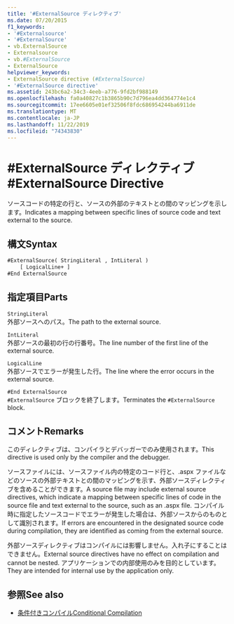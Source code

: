 ```yaml
---
title: '#ExternalSource ディレクティブ'
ms.date: 07/20/2015
f1_keywords:
- '#Externalsource'
- '#ExternalSource'
- vb.ExternalSource
- Externalsource
- vb.#ExternalSource
- ExternalSource
helpviewer_keywords:
- ExternalSource directive (#ExternalSource)
- '#ExternalSource directive'
ms.assetid: 243bc6a2-34c3-4eeb-a776-9fd2bf988149
ms.openlocfilehash: fa0a40827c1b3865b90c7d796ea4dd364774e1c4
ms.sourcegitcommit: 17ee6605e01ef32506f8fdc686954244ba6911de
ms.translationtype: MT
ms.contentlocale: ja-JP
ms.lasthandoff: 11/22/2019
ms.locfileid: "74343830"
---
```

# <a name="externalsource-directive"></a><span data-ttu-id="0e131-102">#ExternalSource ディレクティブ</span><span class="sxs-lookup"><span data-stu-id="0e131-102">#ExternalSource Directive</span></span>

<span data-ttu-id="0e131-103">ソースコードの特定の行と、ソースの外部のテキストとの間のマッピングを示します。</span><span class="sxs-lookup"><span data-stu-id="0e131-103">Indicates a mapping between specific lines of source code and text external to the source.</span></span>  
  
## <a name="syntax"></a><span data-ttu-id="0e131-104">構文</span><span class="sxs-lookup"><span data-stu-id="0e131-104">Syntax</span></span>  
  
```vb  
#ExternalSource( StringLiteral , IntLiteral )  
    [ LogicalLine+ ]  
#End ExternalSource  
```  
  
## <a name="parts"></a><span data-ttu-id="0e131-105">指定項目</span><span class="sxs-lookup"><span data-stu-id="0e131-105">Parts</span></span>  

 `StringLiteral`  
 <span data-ttu-id="0e131-106">外部ソースへのパス。</span><span class="sxs-lookup"><span data-stu-id="0e131-106">The path to the external source.</span></span>  
  
 `IntLiteral`  
 <span data-ttu-id="0e131-107">外部ソースの最初の行の行番号。</span><span class="sxs-lookup"><span data-stu-id="0e131-107">The line number of the first line of the external source.</span></span>  
  
 `LogicalLine`  
 <span data-ttu-id="0e131-108">外部ソースでエラーが発生した行。</span><span class="sxs-lookup"><span data-stu-id="0e131-108">The line where the error occurs in the external source.</span></span>  
  
 `#End ExternalSource`  
 <span data-ttu-id="0e131-109">`#ExternalSource` ブロックを終了します。</span><span class="sxs-lookup"><span data-stu-id="0e131-109">Terminates the `#ExternalSource` block.</span></span>  
  
## <a name="remarks"></a><span data-ttu-id="0e131-110">コメント</span><span class="sxs-lookup"><span data-stu-id="0e131-110">Remarks</span></span>  

 <span data-ttu-id="0e131-111">このディレクティブは、コンパイラとデバッガーでのみ使用されます。</span><span class="sxs-lookup"><span data-stu-id="0e131-111">This directive is used only by the compiler and the debugger.</span></span>  
  
 <span data-ttu-id="0e131-112">ソースファイルには、ソースファイル内の特定のコード行と、.aspx ファイルなどのソースの外部テキストとの間のマッピングを示す、外部ソースディレクティブを含めることができます。</span><span class="sxs-lookup"><span data-stu-id="0e131-112">A source file may include external source directives, which indicate a mapping between specific lines of code in the source file and text external to the source, such as an .aspx file.</span></span> <span data-ttu-id="0e131-113">コンパイル時に指定したソースコードでエラーが発生した場合は、外部ソースからのものとして識別されます。</span><span class="sxs-lookup"><span data-stu-id="0e131-113">If errors are encountered in the designated source code during compilation, they are identified as coming from the external source.</span></span>  
  
 <span data-ttu-id="0e131-114">外部ソースディレクティブはコンパイルには影響しません。入れ子にすることはできません。</span><span class="sxs-lookup"><span data-stu-id="0e131-114">External source directives have no effect on compilation and cannot be nested.</span></span> <span data-ttu-id="0e131-115">アプリケーションでの内部使用のみを目的としています。</span><span class="sxs-lookup"><span data-stu-id="0e131-115">They are intended for internal use by the application only.</span></span>  
  
## <a name="see-also"></a><span data-ttu-id="0e131-116">参照</span><span class="sxs-lookup"><span data-stu-id="0e131-116">See also</span></span>

- [<span data-ttu-id="0e131-117">条件付きコンパイル</span><span class="sxs-lookup"><span data-stu-id="0e131-117">Conditional Compilation</span></span>](../../../visual-basic/programming-guide/program-structure/conditional-compilation.md)
